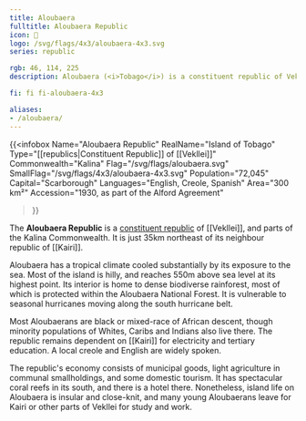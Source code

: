 ```yaml
---
title: Aloubaera
fulltitle: Aloubaera Republic
icon: 🌲
logo: /svg/flags/4x3/aloubaera-4x3.svg
series: republic

rgb: 46, 114, 225
description: Aloubaera (<i>Tobago</i>) is a constituent republic of Vekllei located in the Lesser Antilles of the Caribbean Sea.

fi: fi fi-aloubaera-4x3

aliases:
- /aloubaera/
---
```

{{<infobox
	 Name="Aloubaera Republic"
	 RealName="Island of Tobago"
	 Type="[[republics|Constituent Republic]] of [[Vekllei]]"
	 Commonwealth="Kalina"
	 Flag="/svg/flags/aloubaera.svg"
	 SmallFlag="/svg/flags/4x3/aloubaera-4x3.svg"
	 Population="72,045"
	 Capital="Scarborough"
	 Languages="English, Creole, Spanish"
	 Area="300 km²"
	 Accession="1930, as part of the Alford Agreement"
 >}}

The <span class="fi fi-aloubaera-4x3"></span> **Aloubaera Republic** is a [constituent republic](/republics/) of [[Vekllei]], and parts of the Kalina Commonwealth. It is just 35km northeast of its neighbour republic of [[Kairi]].

Aloubaera has a tropical climate cooled substantially by its exposure to the sea. Most of the island is hilly, and reaches 550m above sea level at its highest point. Its interior is home to dense biodiverse rainforest, most of which is protected within the Aloubaera National Forest. It is vulnerable to seasonal hurricanes moving along the south hurricane belt.

Most Aloubaerans are black or mixed-race of African descent, though minority populations of Whites, Caribs and Indians also live there. The republic remains dependent on [[Kairi]] for electricity and tertiary education. A local creole and English are widely spoken.

The republic's economy consists of municipal goods, light agriculture in communal smallholdings, and some domestic tourism. It has spectacular coral reefs in its south, and there is a hotel there. Nonetheless, island life on Aloubaera is insular and close-knit, and many young Aloubaerans leave for Kairi or other parts of Vekllei for study and work.

